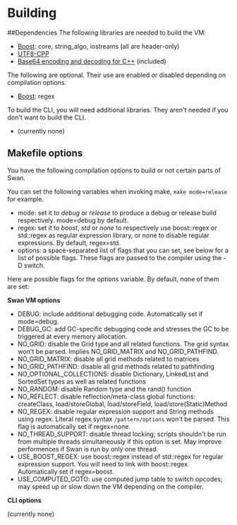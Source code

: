 # Building

##Dependencies
The following libraries are needed to build the VM:

- [Boost](http://boost.org/): core, string_algo, iostreams (all are header-only)
- [UTF8-CPP](http://utfcpp.sourceforge.net/)
- [Base64 encoding and decoding for C++](https://renenyffenegger.ch/notes/development/Base64/Encoding-and-decoding-base-64-with-cpp)  (included)

The following are optional. Their use are enabled or disabled depending on compilation options.

- [Boost](http://boost.org/): regex

To build the CLI, you will need additional libraries. They aren't needed if you don't want to build the CLI.

- (currently none)

## Makefile options
You have the following compilation options to build or not certain parts of Swan.


You can set the following variables when invoking make, `make mode=release` for example.

- mode: set it to *debug* or *release* to produce a debug or release build respectively. mode=debug by default.
- regex: set it to *boost*, *std* or *none* to respectively use boost::regex or std::regex as regular expression library, or none to disable regular expressions. By default, regex=std.
- options: a space-separated list of flags that you can set, see below for a list of possible flags. These flags are passed to the compiler using the -D switch.

Here are possible flags for the *options* variable. By default, none of them are set:

**Swan VM options**

- DEBUG: include additional debugging code. Automatically set if mode=debug.
- DEBUG_GC: add GC-specific debugging code and stresses the GC to be triggered at every memory allocation.
- NO_GRID: disable the Grid type and all related functions. The grid syntax won't be parsed. Implies NO_GRID_MATRIX and NO_GRID_PATHFIND.
- NO_GRID_MATRIX: disable all grid methods related to matrices
- NO_GRID_PATHFIND: disable all grid methods related to pathfinding
- NO_OPTIONAL_COLLECTIONS: disable Dictionary, LinkedList and SortedSet types as well as related functions
- NO_RANDOM: disable Random type and the rand() function
- NO_REFLECT: disable reflection/meta-class global functions: createClass, load/storeGlobal, load/storeField, load/store(Static)Method
- NO_REGEX: disable regular expression support and String methods using regex. Literal regex syntax `/pattern/options` won't be parsed. This flag is automatically set if regex=none.
- NO_THREAD_SUPPORT: disable thread locking; scripts shouldn't be run from multiple threads simultaneously if this option is set. May improve performences if Swan is run by only one thread.
- USE_BOOST_REGEX: use boost::regex instead of std::regex for regular expression support. You will need to link with boost::regex. Automatically set if regex=boost.
- USE_COMPUTED_GOTO: use computed jump table to switch opcodes; may speed up or slow down the VM depending on the compiler.


**CLI options**

(currently none)
